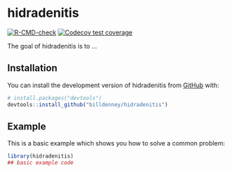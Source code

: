 # hidradenitis

<!-- badges: start -->
[![R-CMD-check](https://github.com/billdenney/hidradenitis/actions/workflows/R-CMD-check.yaml/badge.svg)](https://github.com/billdenney/hidradenitis/actions/workflows/R-CMD-check.yaml)
[![Codecov test coverage](https://codecov.io/gh/billdenney/hidradenitis/branch/main/graph/badge.svg)](https://app.codecov.io/gh/billdenney/hidradenitis?branch=main)
<!-- badges: end -->

The goal of hidradenitis is to ...

## Installation

You can install the development version of hidradenitis from [GitHub](https://github.com/) with:

``` r
# install.packages("devtools")
devtools::install_github("billdenney/hidradenitis")
```

## Example

This is a basic example which shows you how to solve a common problem:

``` r
library(hidradenitis)
## basic example code
```
